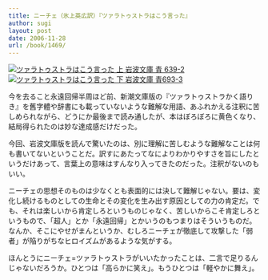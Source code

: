 ```yaml
---
title: ニーチェ（氷上英広訳）『ツァラトゥストラはこう言った』
author: sugi
layout: post
date: 2006-11-28
url: /book/1469/
---
```

<a href="http://www.amazon.co.jp/exec/obidos/ASIN/4003363922/chezsugi-22/ref=nosim/" name="amazletlink" target="_blank"><img src="http://i2.wp.com/ecx.images-amazon.com/images/I/5167K374B2L.SL160.jpg?w=660" alt="ツァラトゥストラはこう言った 上 岩波文庫 青 639-2" class="alignleft" data-recalc-dims="1" /></a><a href="http://www.amazon.co.jp/exec/obidos/ASIN/4003363930/chezsugi-22/ref=nosim/" name="amazletlink" target="_blank"><img src="http://i0.wp.com/ec2.images-amazon.com/images/I/512WZ9DG4FL.SL160.jpg?w=660" alt="ツァラトゥストラはこう言った 下 岩波文庫 青693-3" class="alignleft" data-recalc-dims="1" /></a>

今を去ること永遠回帰半周ほど前、新潮文庫版の『ツァラトゥストラかく語りき』を舊字體や辞書にも載っていないような難解な用語、あふれかえる注釈に苦しめられながら、どうにか最後まで読み通したが、本はぼろぼろに黄色くなり、結局得られたのは妙な達成感だけだった。

今回、岩波文庫版を読んで驚いたのは、別に理解に苦しむような難解なことは何も書いてないということだ。訳すにあたってなによりわかりやすさを旨にしたというだけあって、言葉上の意味はすんなり入ってきたのだった。注釈がないのもいい。

ニーチェの思想そのものは少なくとも表面的には決して難解じゃない。要は、変化し続けるものとしての生命とその変化を生み出す原因としての力の肯定だ。でも、それは楽しいから肯定しろというものじゃなく、苦しいからこそ肯定しろというもので、「超人」とか「永遠回帰」とかいうのもつまりはそういうものだ。なんか、そこにやせがまんというか、むしろニーチェが徹底して攻撃した「弱者」が陥りがちなヒロイズムがあるような気がする。

ほんとうにニーチェ=ツァラトゥストラがいいたかったことは、二言で足りるんじゃないだろうか。ひとつは「高らかに笑え」。もうひとつは「軽やかに舞え」。

